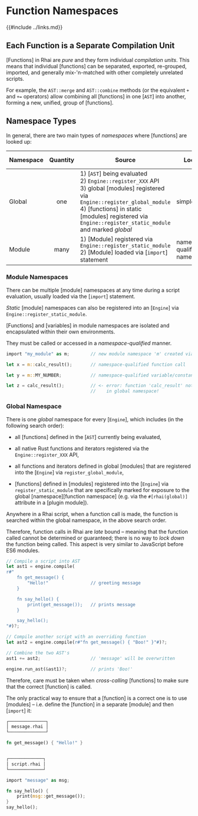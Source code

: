 Function Namespaces
==================

{{#include ../links.md}}

Each Function is a Separate Compilation Unit
-------------------------------------------

[Functions] in Rhai are _pure_ and they form individual _compilation units_.
This means that individual [functions] can be separated, exported, re-grouped, imported,
and generally mix-'n-matched with other completely unrelated scripts.

For example, the `AST::merge` and `AST::combine` methods (or the equivalent `+` and `+=` operators)
allow combining all [functions] in one [`AST`] into another, forming a new, unified, group of [functions].


Namespace Types
---------------

In general, there are two main types of _namespaces_ where [functions] are looked up:

| Namespace | Quantity | Source                                                                                                                                                                                                                                          | Lookup                   | Sub-modules? | Variables? |
| --------- | :------: | ----------------------------------------------------------------------------------------------------------------------------------------------------------------------------------------------------------------------------------------------- | ------------------------ | :----------: | :--------: |
| Global    |   one    | 1) [`AST`] being evaluated<br/>2) `Engine::register_XXX` API<br/>3) global [modules] registered via `Engine::register_global_module`<br/>4) [functions] in static [modules] registered via `Engine::register_static_module` and marked _global_ | simple name              |   ignored    |  ignored   |
| Module    |   many   | 1) [Module] registered via `Engine::register_static_module`<br/>2) [Module] loaded via [`import`] statement                                                                                                                                     | namespace-qualified name |     yes      |    yes     |

### Module Namespaces

There can be multiple [module] namespaces at any time during a script evaluation, usually loaded via the
[`import`] statement.

_Static_ [module] namespaces can also be registered into an [`Engine`] via `Engine::register_static_module`.

[Functions] and [variables] in module namespaces are isolated and encapsulated within their own environments.

They must be called or accessed in a _namespace-qualified_ manner.

```rust no_run
import "my_module" as m;        // new module namespace 'm' created via 'import'

let x = m::calc_result();       // namespace-qualified function call

let y = m::MY_NUMBER;           // namespace-qualified variable/constant access

let z = calc_result();          // <- error: function 'calc_result' not found
                                //    in global namespace!
```

### Global Namespace

There is one _global_ namespace for every [`Engine`], which includes (in the following search order):

* all [functions] defined in the [`AST`] currently being evaluated,

* all native Rust functions and iterators registered via the `Engine::register_XXX` API,

* all functions and iterators defined in global [modules] that are registered into the [`Engine`] via `register_global_module`,

* [functions] defined in [modules] registered into the [`Engine`] via `register_static_module` that
  are specifically marked for exposure to the global [namespace][function namespace] (e.g. via the
  `#[rhai(global)]` attribute in a [plugin module]).

Anywhere in a Rhai script, when a function call is made, the function is searched within the
global namespace, in the above search order.

Therefore, function calls in Rhai are _late_ bound &ndash; meaning that the function called cannot be
determined or guaranteed; there is no way to _lock down_ the function being called.
This aspect is very similar to JavaScript before ES6 modules.

```rust no_run
// Compile a script into AST
let ast1 = engine.compile(
r#"
    fn get_message() {
        "Hello!"                // greeting message
    }

    fn say_hello() {
        print(get_message());   // prints message
    }

    say_hello();
"#)?;

// Compile another script with an overriding function
let ast2 = engine.compile(r#"fn get_message() { "Boo!" }"#)?;

// Combine the two AST's
ast1 += ast2;                   // 'message' will be overwritten

engine.run_ast(&ast1)?;         // prints 'Boo!'
```

Therefore, care must be taken when _cross-calling_ [functions] to make sure that the correct
[function] is called.

The only practical way to ensure that a [function] is a correct one is to use [modules] &ndash;
i.e. define the [function] in a separate [module] and then [`import`] it:

```rust no_run
┌──────────────┐
│ message.rhai │
└──────────────┘

fn get_message() { "Hello!" }


┌─────────────┐
│ script.rhai │
└─────────────┘

import "message" as msg;

fn say_hello() {
    print(msg::get_message());
}
say_hello();
```
